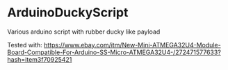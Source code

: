 # ArduinoDuckyScript
Various arduino script with rubber ducky like payload

Tested with:
https://www.ebay.com/itm/New-Mini-ATMEGA32U4-Module-Board-Compatible-For-Arduino-SS-Micro-ATMEGA32U4-/272471577633?hash=item3f70925421

